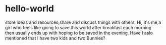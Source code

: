 # hello-world
store ideas and resources;share and discuss things with others.
Hi, it's me,a girl who feels like going to save this world after breakfast each morning then usually ends up with hoping to be saved in the evening. Have I aslo mentioned that I have two kids and two Bunnies?
